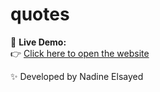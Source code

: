 # quotes


🔹 **Live Demo:**  
👉 [Click here to open the website](https://nadenelsayed.github.io/quotes/)  



✨ Developed by Nadine Elsayed  
